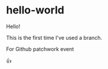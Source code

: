 hello-world
===========

Hello!

This is the first time I've used a branch.

For Github patchwork event

:+1:
